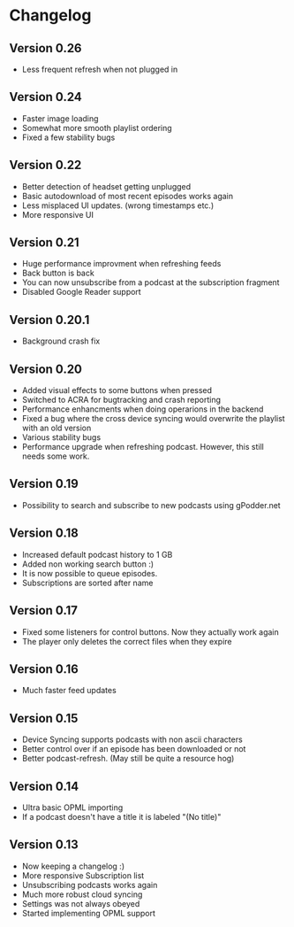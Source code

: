 Changelog
=========

Version 0.26
------------

* Less frequent refresh when not plugged in

Version 0.24
------------

* Faster image loading
* Somewhat more smooth playlist ordering
* Fixed a few stability bugs

Version 0.22
------------

* Better detection of headset getting unplugged
* Basic autodownload of most recent episodes works again
* Less misplaced UI updates. (wrong timestamps etc.)
* More responsive UI

Version 0.21
------------

* Huge performance improvment when refreshing feeds
* Back button is back
* You can  now unsubscribe from a podcast at the subscription fragment
* Disabled Google Reader support

Version 0.20.1
--------------

* Background crash fix

Version 0.20
------------

* Added visual effects to some buttons when pressed
* Switched to ACRA for bugtracking and crash reporting
* Performance enhancments when doing operarions in the backend
* Fixed a bug where the cross device syncing would overwrite the playlist with an old version
* Various stability bugs
* Performance upgrade when refreshing podcast. However, this still needs some work.

Version 0.19
------------

* Possibility to search and subscribe to new podcasts using gPodder.net

Version 0.18
------------

* Increased default podcast history to 1 GB
* Added non working search button :)
* It is now possible to queue episodes.
* Subscriptions are sorted after name

Version 0.17
------------

* Fixed some listeners for control buttons. Now they actually work again
* The player only deletes the correct files when they expire

Version 0.16
------------

* Much faster feed updates

Version 0.15
------------

* Device Syncing supports podcasts with non ascii characters
* Better control over if an episode has been downloaded or not
* Better podcast-refresh. (May still be quite a resource hog)

Version 0.14
------------

* Ultra basic OPML importing
* If a podcast doesn't have a title it is labeled "(No title)"

Version 0.13
------------

* Now keeping a changelog :)
* More responsive Subscription list
* Unsubscribing podcasts works again
* Much more robust cloud syncing
* Settings was not always obeyed
* Started implementing OPML support
